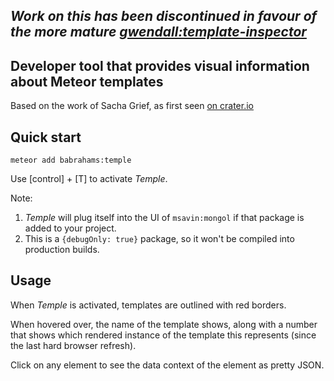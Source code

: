_Work on this has been discontinued in favour of the more mature [gwendall:template-inspector](https://github.com/gwendall/meteor-template-inspector)_
--

Developer tool that provides visual information about Meteor templates
----

Based on the work of Sacha Grief, as first seen [on crater.io](http://crater.io/posts/CrigwRm5dfcDE625e)

Quick start
----

```
meteor add babrahams:temple
```

Use [control] + [T] to activate *Temple*.

Note:

1. *Temple* will plug itself into the UI of `msavin:mongol` if that package is added to your project.
2. This is a `{debugOnly: true}` package, so it won't be compiled into production builds.

Usage
----

When *Temple* is activated, templates are outlined with red borders.

When hovered over, the name of the template shows, along with a number that shows which rendered instance of the template this represents (since the last hard browser refresh).

Click on any element to see the data context of the element as pretty JSON.